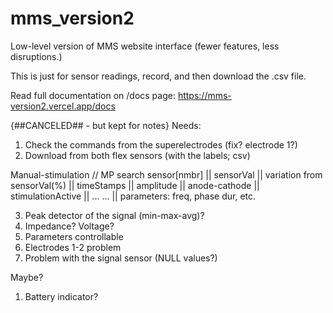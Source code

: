 # mms_version2
Low-level version of MMS website interface (fewer features, less disruptions.)

This is just for sensor readings, record, and then download the .csv file.

Read full documentation on /docs page: https://mms-version2.vercel.app/docs





{##CANCELED## - but kept for notes}
Needs: 
1. Check the commands from the superelectrodes (fix? electrode 1?)
2. Download from both flex sensors (with the labels; csv)

Manual-stimulation // MP search
sensor[nmbr] || sensorVal || variation from sensorVal(%) || timeStamps || amplitude || anode-cathode || stimulationActive || ...
... || parameters: freq, phase dur, etc. 


3. Peak detector of the signal (min-max-avg)?
4. Impedance? Voltage? 
5. Parameters controllable
6. Electrodes 1-2 problem
7. Problem with the signal sensor (NULL values?)


Maybe? 
1. Battery indicator? 
